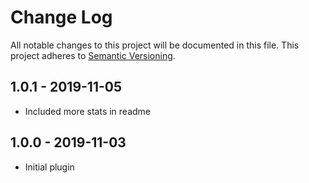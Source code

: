 # Change Log

All notable changes to this project will be documented in this file.
This project adheres to [Semantic Versioning](http://semver.org/).

## 1.0.1 - 2019-11-05
- Included more stats in readme

## 1.0.0 - 2019-11-03
- Initial plugin
